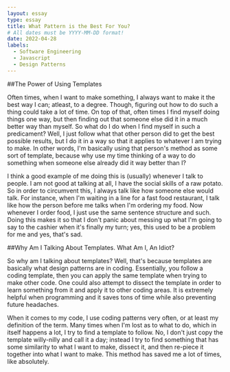 ```yaml
---
layout: essay
type: essay
title: What Pattern is the Best For You?
# All dates must be YYYY-MM-DD format!
date: 2022-04-28
labels:
  - Software Engineering
  - Javascript
  - Design Patterns
---
```

##The Power of Using Templates

  Often times, when I want to make something, I always want to make it the best way I can; atleast, to a degree. Though, figuring out how to do such a thing could take
a lot of time. On top of that, often times I find myself doing things one way, but then finding out that someone else did it in a much better way than myself.
So what do I do when I find myself in such a predicament? Well, I just follow what that other person did to get the best possible results, but I do it in a way
so that it applies to whatever I am trying to make. In other words, I'm basically using that person's method as some sort of template, because why use my time thinking
of a way to do something when someone else already did it way better than I?

  I think a good example of me doing this is (usually) whenever I talk to people. I am not good at talking at all, I have the social skills of a raw potato.
So in order to circumvent this, I always talk like how someone else would talk. For instance, when I'm waiting in a line for a fast food restaurant, I talk like how
the person before me talks when I'm ordering my food. Now whenever I order food, I just use the same sentence structure and such. Doing this makes it so that I don't
panic about messing up what I'm going to say to the cashier when it's finally my turn; yes, this used to be a problem for me and yes, that's sad.

##Why Am I Talking About Templates. What Am I, An Idiot?

  So why am I talking about templates? Well, that's because templates are basically what design patterns are in coding. Essentially, you follow a coding template, 
then you can apply the same template when trying to make other code. One could also attempt to dissect the template in order to learn something from it and apply 
it to other coding areas. It is extremely helpful when programming and it saves tons of time while also preventing future headaches. 

  When it comes to my code, I use coding patterns very often, or at least my definition of the term. Many times when I'm lost as to what to do, which in itself
happens a lot, I try to find a template to follow. No, I don't just copy the template willy-nilly and call it a day; instead I try to find something that 
has some similarity to what I want to make, dissect it, and then re-piece it together into what I want to make. This method has saved me a lot of times, like 
absolutely.
